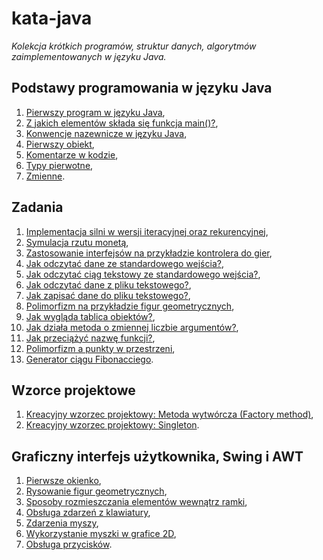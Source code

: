# kata-java
_Kolekcja krótkich programów, struktur danych, algorytmów zaimplementowanych w języku Java._

Podstawy programowania w języku Java
----------------------------

001. [Pierwszy program w języku Java](/basic/lesson001.java),
002. [Z jakich elementów składa się funkcja main()?](/basic/lesson002.java),
003. [Konwencje nazewnicze w języku Java](/basic/lesson003.java),
004. [Pierwszy obiekt](/basic/lesson004.java),
005. [Komentarze w kodzie](/basic/lesson005.java),
006. [Typy pierwotne](/basic/lesson006.java),
007. [Zmienne](/basic/lesson007.java).

Zadania
----------------------------
001. [Implementacja silni w wersji iteracyjnej oraz rekurencyjnej](/tasks/factorial.java),
002. [Symulacja rzutu monetą](/tasks/coin.java),
003. [Zastosowanie interfejsów na przykładzie kontrolera do gier](/tasks/joystick.java),
004. [Jak odczytać dane ze standardowego wejścia?](/tasks/readDataFromStandardInput.java),
005. [Jak odczytać ciąg tekstowy ze standardowego wejścia?](/tasks/readTextFromStandardInput.java),
006. [Jak odczytać dane z pliku tekstowego?](/tasks/readDataFromFile.java),
007. [Jak zapisać dane do pliku tekstowego?](/tasks/saveDataToFile.java),
008. [Polimorfizm na przykładzie figur geometrycznych](/tasks/figures.java),
009. [Jak wygląda tablica obiektów?](/tasks/arrayOfEmployees.java),
010. [Jak działa metoda o zmiennej liczbie argumentów?](/tasks/varargs.java),
011. [Jak przeciążyć nazwę funkcji?](/tasks/overloading.java),
012. [Polimorfizm a punkty w przestrzeni](/tasks/points.java),
013. [Generator ciągu Fibonacciego](/tasks/fibonacci.java).

Wzorce projektowe
----------------------------
001. [Kreacyjny wzorzec projektowy: Metoda wytwórcza (Factory method)](/patterns/facroryMethod.java),
002. [Kreacyjny wzorzec projektowy: Singleton](/patterns/singleton.java).

Graficzny interfejs użytkownika, Swing i AWT
----------------------------
001. [Pierwsze okienko](/ui/firstWindow.java),
002. [Rysowanie figur geometrycznych](/ui/drawing.java),
003. [Sposoby rozmieszczania elementów wewnątrz ramki](/ui/layout.java),
004. [Obsługa zdarzeń z klawiatury](/ui/keyboard.java),
005. [Zdarzenia myszy](/ui/mouseEvents.java),
006. [Wykorzystanie myszki w grafice 2D](/ui/mouse2d.java),
007. [Obsługa przycisków](/ui/buttons.java).
